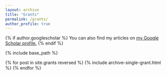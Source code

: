 ```yaml
---
layout: archive
title: "Grants"
permalink: /grants/
author_profile: true
---
```


{% if author.googlescholar %}
  You can also find my articles on <u><a href="{{author.googlescholar}}">my Google Scholar profile</a>.</u>
{% endif %}

{% include base_path %}

{% for post in site.grants reversed %}
  {% include archive-single-grant.html %}
{% endfor %}
